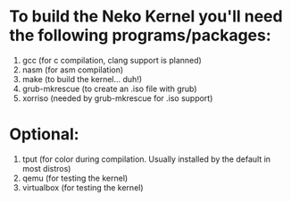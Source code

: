 # To build the Neko Kernel you'll need the following programs/packages:
1. gcc (for c compilation, clang support is planned)
2. nasm (for asm compilation)
3. make (to build the kernel... duh!)
4. grub-mkrescue (to create an .iso file with grub)
5. xorriso (needed by grub-mkrescue for .iso support)

# Optional:
1. tput (for color during compilation. Usually installed by the default in most distros)
2. qemu (for testing the kernel)
3. virtualbox (for testing the kernel)

